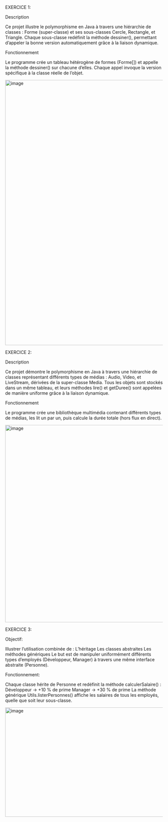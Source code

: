 EXERCICE 1:

Description

Ce projet illustre le polymorphisme en Java à travers une hiérarchie de classes :
Forme (super-classe) et ses sous-classes Cercle, Rectangle, et Triangle.
Chaque sous-classe redéfinit la méthode dessiner(), permettant d’appeler la bonne version automatiquement grâce à la liaison dynamique.

Fonctionnement

Le programme crée un tableau hétérogène de formes (Forme[]) et appelle la méthode dessiner() sur chacune d’elles.
Chaque appel invoque la version spécifique à la classe réelle de l’objet.

<img width="1840" height="844" alt="image" src="https://github.com/user-attachments/assets/29678976-2914-4cf0-96df-8f1609bb5721" />

EXERCICE 2:

Description

Ce projet démontre le polymorphisme en Java à travers une hiérarchie de classes représentant différents types de médias : Audio, Video, et LiveStream, dérivées de la super-classe Media.
Tous les objets sont stockés dans un même tableau, et leurs méthodes lire() et getDuree() sont appelées de manière uniforme grâce à la liaison dynamique.

Fonctionnement

Le programme crée une bibliothèque multimédia contenant différents types de médias, les lit un par un, puis calcule la durée totale (hors flux en direct).

<img width="1865" height="628" alt="image" src="https://github.com/user-attachments/assets/9b162b2b-ecc3-4d87-be36-d70f41dc9d59" />

EXERCICE 3:

Objectif:

Illustrer l’utilisation combinée de :
L’héritage
Les classes abstraites
Les méthodes génériques
Le but est de manipuler uniformément différents types d’employés (Développeur, Manager) à travers une même interface abstraite (Personne).

Fonctionnement:

Chaque classe hérite de Personne et redéfinit la méthode calculerSalaire() :
Développeur → +10 % de prime
Manager → +30 % de prime
La méthode générique Utils.listerPersonnes() affiche les salaires de tous les employés, quelle que soit leur sous-classe.

<img width="1573" height="348" alt="image" src="https://github.com/user-attachments/assets/b9657775-8e04-4ced-8e6f-80412630a3ee" />


